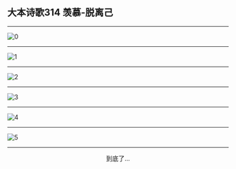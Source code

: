 
## 大本诗歌314 羡慕-脱离己
        
<div id="aplayer0"></div>

---

<img alt="0" data-original="https://cdn.jsdelivr.net/gh/k34869/shi/data/d0314/0">

---

<img alt="1" data-original="https://cdn.jsdelivr.net/gh/k34869/shi/data/d0314/1">

---

<img alt="2" data-original="https://cdn.jsdelivr.net/gh/k34869/shi/data/d0314/2">

---

<img alt="3" data-original="https://cdn.jsdelivr.net/gh/k34869/shi/data/d0314/3">

---

<img alt="4" data-original="https://cdn.jsdelivr.net/gh/k34869/shi/data/d0314/4">

---

<img alt="5" data-original="https://cdn.jsdelivr.net/gh/k34869/shi/data/d0314/5">

---

<p style="text-align: center">到底了...</p>

<script src="/js/dist-view.js"></script>

<script>
MAIN.id = 'd0314';
        
const ap0 = new APlayer({
    container: document.getElementById('aplayer0'),
    volume: 1,
    loop: 'none',
    preload: 'none',
    audio: [{
        name: '大本诗歌314.mp3',
        artist: '大本诗歌',
        url: 'https://res.wx.qq.com/voice/getvoice?mediaid=MzI0NTk3MDM5M18yMjQ3NDkxNDIx',
        cover: '/favicon'
    }]
});
</script>
